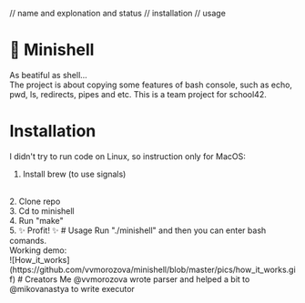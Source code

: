 // name and explonation and status
// installation
// usage
# 🐚 Minishell
As beatiful as shell...
</br>
The project is about copying some features of bash console, such as echo, pwd, ls, redirects, pipes and etc. This is a team project for school42. 

# Installation
I didn't try to run code on Linux, so instruction only for MacOS:
</br>
1. Install brew (to use signals)
</br>
2. Clone repo
</br>
3. Cd to minishell
</br>
4. Run "make"
</br>
5. ✨ Profit! ✨
# Usage
Run "./minishell" and then you can enter bash comands.
</br>
Working demo:
</br>
![How_it_works](https://github.com/vvmorozova/minishell/blob/master/pics/how_it_works.gif)
# Creators
Me @vvmorozova wrote parser and helped a bit to 
</br>
@mikovanastya to write executor
